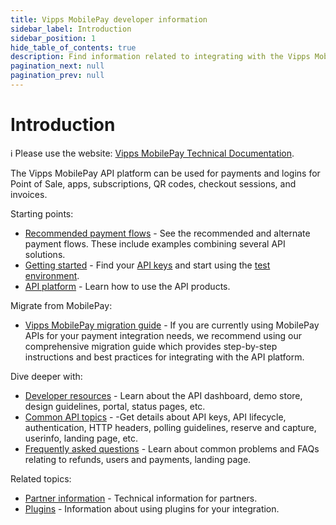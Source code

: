 ```yaml
---
title: Vipps MobilePay developer information
sidebar_label: Introduction
sidebar_position: 1
hide_table_of_contents: true
description: Find information related to integrating with the Vipps MobilePay APIs.
pagination_next: null
pagination_prev: null
---
```


# Introduction

<!-- START_COMMENT -->
ℹ️ Please use the website:
[Vipps MobilePay Technical Documentation](https://developer.vippsmobilepay.com/docs/vipps-developers/).
<!-- END_COMMENT -->

The Vipps MobilePay API platform can be used for payments and logins for Point of Sale, apps, subscriptions, QR codes, checkout sessions, and invoices.

Starting points:

* [Recommended payment flows](https://developer.vippsmobilepay.com/docs/solutions/) - See the recommended and alternate payment flows. These include examples combining several API solutions.
* [Getting started](./getting-started.md) - Find your [API keys](./common-topics/api-keys.md) and start using the [test environment](./test-environment.md).
* [API platform](https://developer.vippsmobilepay.com/docs/APIs/) - Learn how to use the API products.

Migrate from MobilePay:

* [Vipps MobilePay migration guide](./mp-migration-guide/README.md) - If you are currently using MobilePay APIs for your payment integration needs, we recommend using our comprehensive migration guide which provides step-by-step instructions and best practices for integrating with the API platform.

Dive deeper with:

* [Developer resources](https://developer.vippsmobilepay.com/docs/vipps-developers/developer-resources) - Learn about the API dashboard, demo store, design guidelines, portal, status pages, etc.
* [Common API topics](https://developer.vippsmobilepay.com/docs/vipps-developers/common-topics) - -Get details about API keys, API lifecycle, authentication, HTTP headers, polling guidelines, reserve and capture, userinfo, landing page, etc.
* [Frequently asked questions](https://developer.vippsmobilepay.com/docs/vipps-developers/faqs) - Learn about common problems and FAQs relating to refunds, users and payments, landing page.

Related topics:

* [Partner information](https://developer.vippsmobilepay.com/docs/partner) - Technical information for partners.
* [Plugins](https://developer.vippsmobilepay.com/docs/plugins) - Information about using plugins for your integration.
